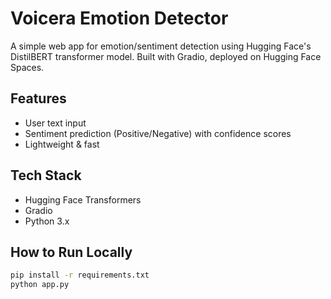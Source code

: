 # Voicera Emotion Detector

A simple web app for emotion/sentiment detection using Hugging Face's DistilBERT transformer model. Built with Gradio, deployed on Hugging Face Spaces.

## Features
- User text input
- Sentiment prediction (Positive/Negative) with confidence scores
- Lightweight & fast

## Tech Stack
- Hugging Face Transformers
- Gradio
- Python 3.x

## How to Run Locally
```bash
pip install -r requirements.txt
python app.py
